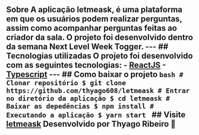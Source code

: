  ## Sobre A aplicação **letmeask**, é uma plataforma em que os usuários podem realizar perguntas, assim como acompanhar perguntas feitas ao criador da sala. O projeto foi desenvolvido dentro da semana **Next Level Week Togger**. --- ## Tecnologias utilizadas O projeto foi desenvolvido com as seguintes tecnologias: - [ReactJS](https://pt-br.reactjs.org/) - [Typescript](https://www.typescriptlang.org/) --- ## Como baixar o projeto ```bash # Clonar repositório $ git clone https://github.com/thyago608/letmeask # Entrar no diretório da aplicação $ cd letmeask # Baixar as depedências $ npm install # Executando a aplicação $ yarn start ``` ## Visite [letmeask](https://letmeask-42116.web.app/) Desenvolvido por Thyago Ribeiro 👋 
